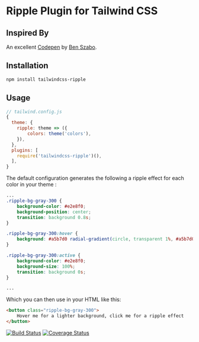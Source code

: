 # Ripple Plugin for Tailwind CSS

## Inspired By

An excellent [Codepen](https://codepen.io/finnhvman/pen/jLXKJw) by [Ben Szabo](https://codepen.io/finnhvman).

## Installation

```bash
npm install tailwindcss-ripple
```

## Usage

```js
// tailwind.config.js
{
  theme: {
    ripple: theme => ({
        colors: theme('colors'),
    }),
  },
  plugins: [
    require('tailwindcss-ripple')(),
  ],
}
```

The default configuration generates the following a ripple effect for each color in your theme :

```css
...
.ripple-bg-gray-300 {
    background-color: #e2e8f0;
    background-position: center;
    transition: background 0.8s;
}

.ripple-bg-gray-300:hover {
    background: #a5b7d0 radial-gradient(circle, transparent 1%, #a5b7d0 1%) center/15000%;
}

.ripple-bg-gray-300:active {
    background-color: #e2e8f0;
    background-size: 100%;
    transition: background 0s;
}

...
```

Which you can then use in your HTML like this:

```html
<button class="ripple-bg-gray-300">
    Hover me for a lighter background, click me for a ripple effect
</button>
```

[![Build Status](https://travis-ci.org/jamessessford/tailwindcss-ripple.svg?branch=master)](https://travis-ci.org/jamessessford/tailwindcss-ripple)
[![Coverage Status](https://coveralls.io/repos/github/jamessessford/tailwindcss-ripple/badge.svg?branch=master)](https://coveralls.io/github/jamessessford/tailwindcss-ripple?branch=master)
